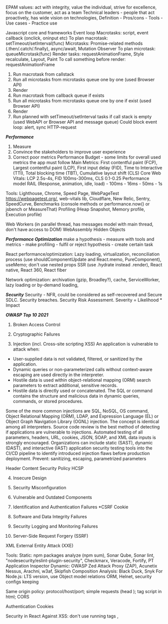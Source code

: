 EPAM values: act with integrity, value the individual, strive for excellence, focus on the customer, act as a team
Technical leaders - people that act proactively, has wide vision on technologies, 
Definition - Pros/cons - Tools - Use cases - Practice use

Javascript core and frameworks
Event loop
Macrotasks: script, event callback (onclick, oninput etc)
To plan macrotask: setTimeout/setInterval(func)
Microtasks: Promise-related methods (.then/.catch/.finally), async/await, Mutation Observer
To plan microtask: queueMicrotask(func)
Render tasks: requestAnimationFrame, Style recalculate, Layout, Paint
To call something before render: requestAnimationFrame
1. Run macrotask from callstack
2. Run all microtasks from microtasks queue one by one (used Browser API)
3. Render
4. Run macrotask from callback queue if exists
5. Run all microtasks from microtasks queue one by one if exist (used Browser API)
6. Render
7. Run planned with setTimeout/setInterval tasks if call stack is empty (used WebAPI or Browser API and message queue)
Could block event loop: alert, sync HTTP-request


***Performance***
1. Measure
2. Convince the stakeholders to improve user experience
3. Correct poor metrics
Performance Budget - some limits for overall used metrics the app must follow
Main Metrics: First contentful paint (FCP), Largest contentful paint (LCP), First input delay (FID),
    Time to Interactive (TTI), Total blocking time (TBT), Cumulative layout shift (CLS)
Core Web Vitals: LCP 2.5s-4s, FID 100ms-300ms, CLS 0.1-0.25
Performance model RAIL (Response, animation, idle, load) - 100ms - 16ms - 50ms - 1s

Tools:
Lighthouse, Chrome, Speed Page, WebPageTest https://webpagetest.org/, web-vitals lib, Cloudflare, New Relic, Sentry,
 SpeedCurve, Benchmarks (console methods or performance.now() or jsbench or MeasureThat)
Profiling (Heap Snapshot, Memory profile, Execution profile)

Web Workers (in parallel thread, has messages model with main thread, don't have access to DOM)
WebAssembly
Hidden Objects

***Performance Optimization***
make a hypothesis - measure with tools and metrics - make profiling - fulfil or reject hypothesis - create certain task

React performance/optimization:
Lazy loading, virtualization, reconciliation process (use shouldComponentUpdate and React.memo, PureComponent),
useMemo; don't use nested props
SSR (use .hydrate instead .render), React native, React 360, React fiber

Network optimization: archivation (gzip, Broadley?), cache, ServiceWorker, lazy loading or by-demand loading, 

***Security***
Security - NFR, could be considered as self-recovered and 
Secure SDLC. Security breaches.
Security Risk Assessment.
Severity = Likelihood * Impact

***OWASP Top 10 2021***
1. Broken Access Control

2. Cryptographic Failures

3. Injection (incl. Cross-site scripting XSS)
An application is vulnerable to attack when:
- User-supplied data is not validated, filtered, or sanitized by the application.
- Dynamic queries or non-parameterized calls without context-aware escaping are used directly in the interpreter.
- Hostile data is used within object-relational mapping (ORM) search parameters to extract additional, sensitive records.
- Hostile data is directly used or concatenated. The SQL or command contains the structure and malicious data in dynamic
 queries, commands, or stored procedures.

Some of the more common injections are SQL, NoSQL, OS command, Object Relational Mapping (ORM), LDAP,
 and Expression Language (EL) or Object Graph Navigation Library (OGNL) injection. The concept is identical among all
 interpreters. Source code review is the best method of detecting if applications are vulnerable to injections.
 Automated testing of all parameters, headers, URL, cookies, JSON, SOAP, and XML data inputs is strongly encouraged.
 Organizations can include static (SAST), dynamic (DAST), and interactive (IAST) application security testing tools into
 the CI/CD pipeline to identify introduced injection flaws before production deployment.
Prevent: sanitizing, escaping, parametrized parameters

Header Content Security Policy HCSP

4. Insecure Design

5. Security Misconfiguration

6. Vulnerable and Outdated Components

7. Identification and Authentication Failures
*CSRF
Cookie

8. Software and Data Integrity Failures

9. Security Logging and Monitoring Failures

10. Server-Side Request Forgery (SSRF)

XML External Entity Attack (XXE)

Tools:
Static: npm packages analyze (npm sum), Sonar Qube, Sonar lint, "nodesecurity/eslint-plugin-security",
    Checkmarx, Veracode, Fortify, PT Application Inspector
Dynamic: OWASP Zed Attack Proxy (ZAP), Acunetix Nessus, Arachni, w3af, Skipfish
Composition Analysis: Black Duck, Snyk
For Node.js: LTS version, use Object model relations ORM, Helnet, security configs keeping

Same origin policy: protocol/host/port; simple requests (head ); tag script in html; 
CORS

Authentication
Cookies


Security in React
Against XSS: don't use running tags <object> , <script>, <link> and <embed>, use {} for text, sanitizing,
 URL parsing and conducting Whitelist/blacklist validation, WAF (Web Application Firewall)
Against SQL injections: filter all types of user inputs with strict whitelists
Against broken authentication: multi-factor authentication, each time create a new session ID
Against Zip Slip: Set up proper file management
Never serialize sensitive data

Always use the principle of least privilege when allowing a connection to any database!
Secure your React APIs

HTTPS
+ Security due TLS Decryption
- Performance, do not use in internal services

***SDLC***
1. Planning and Requirements analysis - Budget, Terms
2. Requirements Defining - Requirements Specification SRS, Quality Attributes, Risks, Test Plan, Product Acceptance Criteria
3. Design of Architecture - Technologies and Tools, Processes, Structures, Dependencies; Design Document Specification DDS
4. Building / Development
5. Testing - Quality control
6. Deployment - Envs Setting, Run
Maintenance


***Methodologies***
Waterfall (fixed scope, budget, timelines, no feedback, expensive bugs)
RUP (Rational Unified Process)
Scrum - ceremonies, planning, iterations, communications, delivery, sprint goal
   Roles in Scrum: Product Owner, Dev Team, Scrum Master
SAFe
Kanban - limit WIP, tend to increase implementation time, no sprints, no estimations, use of Little's Law theorem,
    suitable for support
SCRUMban

***Choose methodology criteria***
Must be adaptive!
- Deadlines
- Budget
- Team composition - seniority/maturity, competence, tech specialists on the customer side
- Customers wishes
- Development stage


***Estimation***
Top-down (agile) - allocate budget between tasks
Bottom-up (waterfall) - Count budget based on tasks, too precise
Проект разбивается на пакеты (work breakdown structure), пакеты разбиваются на activity, которые и эстимируются
Analogous Estimation - based on previous analogues, fast but not very accurate
Parametric Estimation - like analogous but accounts with changed requirements, hard to choose correct coefficient
3-points estimation - sum of most-likely, optimistic, pessimistic / 3; weights could be applied;
    reduces risks, more precise, time-consumed
Project Evaluation and Review Technique (PERT): E = (a + 4m + b) / 6, standard deviation SD = (b − a) / 6

Tools: Simple Estimate, Web Development Project Estimator
Problems: estimation inflation (triangular estimation)
Burnup chart is more appropriate for Release level

***Estimation techniques:***
Planning Pocker
Bucket system
Affinity grouping
T-shirt size estimation: + быстрая оценка -
Time-based estimation

Разбивка сторей
Добавление девелопера

Инструменты трекинга
BurnUp (Scope Creep), BurnDown
RAG/RYG Indicators
Milestones
Gantt chart

Accountability

***Starting project from scratch:***
- (Current state of project, current dev team)
- Business goal (PoC, MVP, integrations necessity)
- Team composition; RACI Matrix - Responsible. Accountable. Consulted. Informed. 
- DoR, DoD (их составляющие)
- User stories syntax (EARS or Gherkin - suitable for Cucumber testing)
   see User story та Acceptance Criteria https://dou.ua/lenta/articles/clear-user-stories/
   see User stories https://www.atlassian.com/agile/project-management/user-stories
   see User story writing assistant https://userstory.top/
- NFRs, their measures: Security, Performance, Availability etc
- Code convention, standards, design
- Tools / mandatory or appropriate (build tools, linters, UI Kit, CSS approach, FE and BE frameworks, use SSR,
    libraries, Database type etc)
- Code review rules
- Estimation approaches and techniques
- Task manager (+integration with VCS)
- Branching strategy
- Deployment strategy (+integration with VCS, messagers), Feature toggling
- Environments strategy
- Testing strategy (types, Regression etc), automating QA
- Bugfixing process
- CI/CD:
CI - Gherkin format; Code review; Build, Linter/Prettier, Unit tests (test coverage); audit (npm/yarn);
    Static Code Analysis (Sonar or other - incl. duplications, violations, security, excessive complexity), SAST/DAST
CD (Delivery/Deployment) - e2e tests, integration, regression, load, contract tests; measure performance,
    collect logs, metrics; semantic release (поднятие версии в package.json), release notes; integration with external tools
    (messengers, Jira)
- Code quality gates (Sonar Qube)
- Breaking changes and Backward compatibility: Deprecation messages, long-term support, автоматизация обновлений
- Disaster recovery, fault tolerance
- Documenting


***Deployment strategy***
https://thenewstack.io/deployment-strategies/
PROs/CONs: ???ring releases, Release cadence, Time to Market, Semantic release, Eliminating after-hours deployments
Recreate: Version A is terminated then version B is rolled out - easy, renew whole state, but with downtime and risky,
    no partial rollbacks (use for non-critical apps or to a lower environment, during off-hours, or with a service that
    is not in use)
Ramped (rolling-update or incremental): Version B is slowly rolled out and replacing version A - easy to set up and
    rollback, but time-consuming, supporting multiple versions is hard to avoid compatibility issues,
    no control over traffic or it must be implemented
Blue/Green: Version B is released alongside version A, then the traffic is switched to version B - low risk, Instant
    rollout/rollback, avoid versioning issue, but expensive as it requires double the resources and testing efforts
Canary: Version B is released to a subset of users, then proceed to a full rollout (used when the tests are lacking or
    not reliable or if there is little confidence about the stability of the new release; useful for error rate and
     performance monitoring but requires efforts to implement properly, have to set up clear performance metrics)
A/B testing: Version B is released to a subset of users under specific condition (Several versions run in parallel,
    Full control over the traffic distribution, like experimental, but Requires intelligent load balancer, or feature
    flags, Hard to troubleshoot errors for a given session, distributed tracing becomes mandatory)
Shadow: Version B receives real-world traffic alongside version A and doesn’t impact the response (testing of the
    application with production traffic, No impact on the user, No rollout until the stability and performance meet the
    requirements, but Expensive as it requires double the resources, Not a true user test and can be misleading,
    Complex to setup, Requires mocking service for certain cases)
The Multi-Service deployment

***Branching strategy*** (branching overhead, merge effort), 
    monorepository (+dependencies management,atomic commits,refactoring; -scalabitilty,just one version,access to whole repo)
Short-lived / Long-lived branches
Centralized / Distributed VCS
Git flow: master - develop (main for branching) - release (from features) and hotfix (from master) branches - feature branches
Github flow: master (main for branching, always ready to deploy) - feature branches (merge or rebase into master); suitable for CD
Gitlab flow: prod - pre-prod - master (main for branching) - feature branches; focused on tested code
Trunk-based (TBD): trunk/master (main for branching, always ready to deploy) - short-lived feature branches -
    release branches from master, feature flags, continuous and fast code review; suitable for CI
    
Orion-documentation-js - github-based with some specificity; Big Bang integration; forking for some dependent repos
Consumer-engagement-hi-console - forked repo, github-based



Frameworks to use: React/Preact, Angular, Vue, Svelte
Angular: enterprise
SSR
Use Technology, radar, showcase, presale portals!

Libs to use:
- suitability
- licence
- Github metrics (downloads, stars, issues, forks, dependencies, authors)
- learning curve, entry threshold
- backward compatibility, migration to new versions

Факторы выбора
Знания (наличие, порог входа, саппорт технологий)
Лицензирование
Интеграция с существующими технологиями (VCS)

FR (functional requirements - should be free of design details)
***NFR (how a system must behave) and software quality attributes:***
Functionality
Availability (without planned downtime)
Performance (responsiveness to user interactions)
Testability
Security (unauthorized access, data protection, malware and other attacks, )
Usability (use of Accelerated Mobile Pages, displayed language, FAQ/help and tooltips, colors)
Reliability
Scalability
Maintainability
Accessability (colors, aria-attributes etc)
Capability
Efficiency
Integrity (data backups)
Portability and compatibility

Performance improvements:
Use rel=preload, prefetch, preconnect, dns-prefetch, prerender

Requirements docs:
Software/system requirement specification (SRS)
Use case
User Story (must fit INVEST quality model - Independent. Negotiable. Valuable. Estimable. Small. Testable)
Work Breakdown Structure (WBS) - collection of all project activities
Project Critical Path - longest path with no floats, accounting dependencies, resources limitations etc;
    Forward Pass and Backward Pass; keep an eye on none-critical tasks also!

***Code quality***
1. Functional (what code does and tests of these actions)
2. Structural (how the code looks - code review, static code analysis)
    - Readability: clear code
    - Maintainability/modifyability/extensability: easy to maintain and edit
    - Following to coding standards - SOLID, DRY
    
+ Benefits of quality code
Saves time (incl. time-to-market) and money
Reduce the number of defects
Decrease time of onboarding to project

- Risks of poor code
Increase time and money for changes
Could lead to future defects
Could lead to incorrect implementations

Code standards:
- Style guides
- Coding principles (incl. exception handling, size of methods, number of parameters, design principles - SOLID, patterns, KISS)
- Code conventions on a project

Terms: clarity, readability, consistency, complexity
Static code analyzers (SonarQube, IntelliJ, VS, Fortify, etc)
Code quality metrics: cyclomatic complexity, coupling, class hierarchy, code duplication, method cohesion

***Testing pyramid*** - framework suitable for agile teams, to prevent bugs, from up to bottom:
0) Manual Tests
1) UI / End-to-End / Acceptance Tests / Exploratory Testing - effort, longer feedback, higher cost to fix
2) Integration / API / External Web Integration / Component Tests
3) Unit tests - isolated (don't have dependencies on env, external data, other unit tests, don't produce side effects,
    use mocks, stubs, spies), low cyclomatic complexity, structured, fast (<75ms), often executed, cheap, cover edge cases;
    AAA, KISS, FIRST; readability, maintainability, included into CI etc

Traditional pyramid - to find bugs, mostly manual testing

Tools:
1) Selenium, Cypress
2) 
3) Jest

Regression tests

Testing strategy. Test Plan
Testing High Score (стоимость написания, стоимость поддержки)
Testing Trophy

Test Design Techniques:
Boundary Value Analysis
Equivalents Partitioning
State transition diagram
Use Case testing
Codepipes Testing Metrics CTM: 
    - PDWT (Percent of Developers who Write Tests)
    - PBCNT (Percent of Bugs that Create New tests)
    - PTVB (Percent of Tests that Verify Behavior and not implementation)
    - PTD (Percent of Tests that are Deterministic to total tests)
    
Признаки качественных тестов
FIRST (Fast. Independent. Repeatable. Self-validating / not flaky. Timely)
Additional attributes: Maintainable. Isolated. Properly targeted.
Code coverage - provides common feedback but not give insights about code quality
Pattern AAA (Arrange - Act - Assert). There is a recommendation to begin from Act step
KISS (Keep It Short and Simple) Design principle - avoid unnecessary complexity in test case
Мутационное тестирование
Tests as documentation
TDD, BDD - using to some utilities writing
BDD (Given - When - Then)

Запуск тестов, pre-commit, pre-push, CI/CD

Testing methods: white box (structural testing), grey box, black box; smoke testing

Code review
+ Benefits
fewer defects, knowledge sharing, consistent standards, compliance
- Risks
low structured code, low functional code quality, possible rework, possible technical issues

Code review types
- Peer review (internal, external)
- Specialist's review
- Instant review (ex. pair programming)

What are the subjects for reviewing:
1. Functional correctness / Business Logic
2. Structural correctness / Design (edge cases, short and fast, safe, patterns, clean code, dependencies etc)
3. Readability / Complexity (fast understandable code, naming, style, conventions, consistency, TODOs)
4. Test correctness
5. None-functional hidden implication (no security vulnerabilities, weak configuration, missing logs, libs licences,
 not supported features etc)
 
Main code reviewer. Code Review slots and limitations. Code Review checklist.

***Technical debt***
Причины: давление бизнеса, отсутствие процессов, понимания, опыта; сильное зацепление компонентов; отсутствие тестов,
 документации, deferred refactoring (TODOs,  warnings from static code analysators);
 намеренное создание долга посредством пренебрежения дизайн-паттернами (PoC, MVP - Minimum Viable Product).
Indicators:
1. Delivery Indicators: Quality degradation (prod issues, regression issues, known issues); High cost of changes;
 Inability to experiment quickly; High learning curve, bus factor alert.
2. Architecture Indicators: Hard to integrate; Hard to reuse (best practice is low coupling and high cohesion);
Hard to grow (scalability); Hard to support (maintainability, documentation quality).
3. Team (people) indicators: Delays; Estimation difficulties; Demotivation.
!! delivery.epam.com
Risks:
Substantial damage to quality; Scalability and Performance issues; Team issues; Customer dissatisfaction.

Ways to improve:
1. Use Technical Debt Registry, Backlog or Management tool
2. Plan time to resolve: technical sprint, buffer in usual sprints
3. Use Refactoring methods: refactoring with small steps with working code between them, testing before refactoring
4. Discuss status and mitigation strategy with Customer. Notify and motivate Team to improve

***Delegation*** (provide accountability and responsibility, involvement into delegated tasks, increase team capacity)
Process of delegation (giving resources, well described task, look from other point of view)
What to delegate: routine tasks, hard technical tasks (to experts), organizational, delivery (ex.deployment),
documenting, onboarding/mentoring, tasks for knowledge sharing, presentational (make a demo)
What do not delegate: high risks tasks?, urgant and important tasks, people management, finance, private
Steps of delegation: describe context, task and expected outcome (incl. value, quality, accuracy), set deadline, set
    the level of decision-making - share knowledge - provide resources and contacts - take commitment - be connected -
    control milestones (save trust, no micromanagement!) - make documenting/resolution - append opinion - results -
    provide feedback
 
I-D-E-A-L approach
I – Identify right assignments and right person
D – Discuss objectives, expectations, key actions, timelines, challenges
E – Evaluate performance and behavior of the person
A – Advise periodically and provide feedback
L – Look for development areas and opportunity to delegate and develop your team members 

***Motivation***
Motivation is the desire to act in service of a goal. Motivation is one of the driving forces behind human behavior.
Positive / Negative
Inner / Outer
Positive inner (like emotional engagement) is the best motivation. It needs to be stimulated implicitly.
Пирамида потребностей Маслоу
Herzberg's motivation-hygiene theory - Двухфакторная теория мотивации (мотивационные и гигиенические факторы)
Motivators (e.g. challenging work, recognition for one's achievement, responsibility, opportunity to do something
    meaningful, involvement in decision making, sense of importance to an organization) that give positive satisfaction,
    arising from intrinsic conditions of the job itself, such as recognition, achievement, or personal growth
Hygiene factors (e.g. status, job security, salary, fringe benefits, work conditions, good pay, paid insurance, vacations)
    that do not give positive satisfaction or lead to higher motivation, though dissatisfaction results from their absence.
- High Hygiene + High Motivation: The ideal situation where employees are highly motivated and have few complaints.
- High Hygiene + Low Motivation: Employees have few complaints but are not highly motivated. The job is viewed as a paycheck.
- Low Hygiene + High Motivation: Employees are motivated but have a lot of complaints. A situation where the job is exciting and challenging but salaries and work conditions are not up to par.
- Low Hygiene + Low Motivation: This is the worst situation where employees are not motivated and have many complaints.
Motivation techniques / ways:
0. Onboarding and retention events
1. Ask teammate what motivates him on 1-to-1 regular meetings
2. Recognitions (better unexpected that expected)
3. Wellness programs (incl. psychological, stress programs)
4. Learning opportunities: time for self-education, propose some learning challenges, help to grow individually
5. Keep close communication: share project news on a regular basis, involve the team into demo (TIA: risks),
    morning coffee meetings, keep key people engaged, informal events
6. Create positive and optimistic space around, value subjects that inspire people

***Onboarding***
Goals: to make it easy and faster entering in new project
Steps: (onboarding plan - preonboarding - onboarding - postonboarding)
 give introduction and overview - assign responsible persons (contact point) - set newcomer guide - help with envs -
 get accounts/accesses - give simple tasks - feedback from newcomers

***Time management***
Negative: Context changing
Techniques: Timeboxing, Pomodoro, 1-3-5, Pareto 20/80, Eisenhower matrix, Kanban
Attention management

***Risks*** (any unexpected event that could affect project)
Risk events - timeframe - probability - impact - factors
Risk management - process of identifying, categorizing, prioritizing and planning for risks before they become issues
Types: External - Internal - Personal; Negative/Positive
Typical risks, name its consequences
1. Changing requirements and priorities
2. Lack of commitment
3. Lack of communication
4. Poor documentation
5. Lack of team capacity
6. Failure to deliver on time
Actions: identify - analyze - prioritize - assign - respond - monitor

***Conflict management*** 
Признание конфликта - prepare facts - discuss, avoid emotions - understand the reasons - find solution -
 set goals and time to improve - control
Частный случай: конфликт с участием лида
Styles: Accommodation. Avoidance(to win time, emotional resolving). Compromising. Competing. Collaboration.

***To build a team***
Phases by Tackman:
- staffing (depending on project stage, budget, deadlines, seniority and skills level / balancing team, motivated, retention)
- forming (mission, goals, expectations, take commitment; "three common, one unique" activity) - changes in
    composition lead to re-forming phase
- storming (set communications and working approaches)
- norming (achieving synergy)
- performing (high level of productivity; at the end - review and reflect)
Nice to have (on a regular basis): teambuildings, learning courses, pair programming, peer reviewing sessions,
    1-to-1 mentoring, technical talks, good documentation (code conventions, wiki, onboarding steps etc),
    collecting feedback, recognition

Underperformed employee.
Ensure in awareness of expectations of employee - prepare facts - discuss, avoid emotions - understand the reasons (external, motivation, etc)
- find solution - set SMART goals and time to improve - control, appreciate for improvements, give feedback
SMART - Specific. Measurable. Achievable. Relevant. Time-framed.

Model Johari
BOFF

***Customer relationships***
Client satisfaction. Trusted partner. Meetup with action items, set plans and terms.

Kick-off: goals, expectations, terms, roles, communications, risks, influence, involvement

Root Cause Analysis (5Why questions methods.)
Философия Пиши-сокращай. Модель Кано. Принцип Парето 80/20. Think out of the box.
Sandwich.

Early feedbacks. Make transparency, collaborate. Proactively report about possible blockers, performance, risks, KPIs

Negotiations strategies: Chess game.

My experience with:
VCS: SVN. Github. Gitlab.
Branching strategy: 

Browser engines
webkit - Safari
Blink - Chrome, Edge, Opera
Gecko - Mozilla

SPA: +
MPA(ecommerce, catalogues, marketplaces): +SEO, scalability, useful for massive data -low dev speed,full page reload,more security effort
PWA: +

***Design patterns***
Creational pattern:
Singleton - window object, DB connection
Factory method - document.createElement(); DI
Abstract factory
Builder - jQuery $() function
Prototype - initialization of objects with default values; Object.prototype
Adapter
Bridge - rare; useful for drivers; Gestures and Mouse with Input / Output events
Composite - the same jQuery methods for one or collection selectors; tree structure implementation; indicator - working recursively
Decorator - alternative to subclasses; extends functionality
Facade: useful for refactoring; event listener polyfill and others polyfills; low performance 

Decorator - bind method
State

***JS antipatterns***
Language:
Global context polluting
Using eval in almost any non-JSON context
Almost every use of document.write (use the DOM methods like document.createElement)
Change of prototype of Object
Mutating arguments
polling
Use a lot of nested if statements
Magic numbers
Use new Object or new Array instead of literals
Modifying DOM in a loop

Design/Deployment:
(Generally) not providing noscript support.
Not packaging your code into a single resource
Putting inline (i.e. body) scripts near the top of the body (they block loading)
